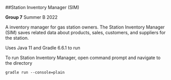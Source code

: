 ##Station Inventory Manager (SIM)

**Group 7** 
Summer B 2022 

A inventory manager for gas station owners.  The Station Inventory Manager (SIM) 
saves related data about products, sales, customers, and suppliers for the station.


Uses Java 11 and Gradle 6.6.1 to run

To run Station Inventory Manager,
open command prompt and navigate to the directory

`gradle run --console=plain`
